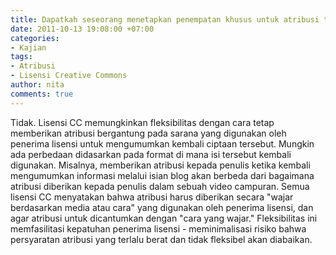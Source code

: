 ```yaml
---
title: Dapatkah seseorang menetapkan penempatan khusus untuk atribusi terhadap ciptaannya?
date: 2011-10-13 19:08:00 +07:00
categories:
- Kajian
tags:
- Atribusi
- Lisensi Creative Commons
author: nita
comments: true
---
```


Tidak. Lisensi CC memungkinkan fleksibilitas dengan cara tetap memberikan atribusi bergantung pada sarana yang digunakan oleh penerima lisensi untuk mengumumkan kembali ciptaan tersebut. Mungkin ada perbedaan didasarkan pada format di mana isi tersebut kembali digunakan. Misalnya, memberikan atribusi kepada penulis ketika kembali mengumumkan informasi melalui isian blog akan berbeda dari bagaimana atribusi diberikan kepada penulis dalam sebuah video campuran. Semua lisensi CC menyatakan bahwa atribusi harus diberikan secara "wajar berdasarkan media atau cara" yang digunakan oleh penerima lisensi, dan agar atribusi untuk dicantumkan dengan "cara yang wajar." Fleksibilitas ini memfasilitasi kepatuhan penerima lisensi - meminimalisasi risiko bahwa persyaratan atribusi yang terlalu berat dan tidak fleksibel akan diabaikan.
